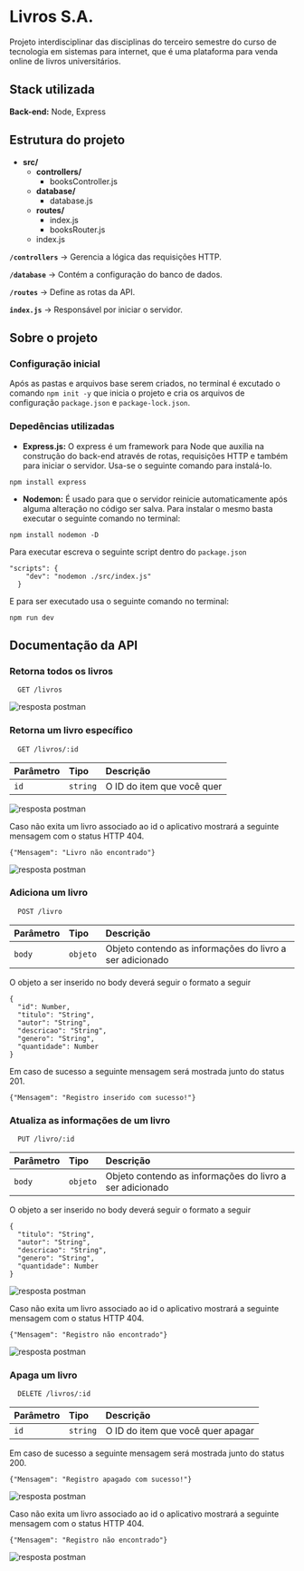 
# Livros S.A.

Projeto interdisciplinar das disciplinas do terceiro semestre do curso de tecnologia em sistemas para internet, que é uma plataforma para venda online de livros universitários.


## Stack utilizada

**Back-end:** Node, Express


## Estrutura do projeto

- **src/**  
  - **controllers/**
    - booksController.js
  - **database/**
    - database.js
  - **routes/**
    - index.js
    - booksRouter.js
  - index.js


**`/controllers`** → Gerencia a lógica das requisições HTTP.

**`/database`** → Contém a configuração do banco de dados.

**`/routes`** → Define as rotas da API.

**`index.js`** → Responsável por iniciar o servidor.

## Sobre o projeto

### Configuração inicial

Após as pastas e arquivos base serem criados, no terminal é excutado o comando ``npm init -y`` que inicia o projeto e cria os arquivos de configuração `package.json` e `package-lock.json`. 

### Depedências utilizadas

- **Express.js:** O express é um framework para Node que auxilia na construção do back-end através de rotas, requisições HTTP e também para iniciar o servidor. Usa-se o seguinte comando para instalá-lo.

```
npm install express
```

- **Nodemon:** É usado para que o servidor reinicie automaticamente após alguma alteração no código ser salva. Para instalar o mesmo basta executar o seguinte comando no terminal:

```
npm install nodemon -D
```

Para executar escreva o seguinte script dentro do `package.json` 

```
"scripts": {
    "dev": "nodemon ./src/index.js"
  }
```

E para ser executado usa o seguinte comando no terminal:

```
npm run dev
```

## Documentação da API

### Retorna todos os livros


```http
  GET /livros
```
![resposta postman](https://i.imgur.com/2rBUi0P.png)

### Retorna um livro específico

```
  GET /livros/:id
```

| Parâmetro   | Tipo       | Descrição                                   |
| :---------- | :--------- | :------------------------------------------ |
| `id`      | `string` | O ID do item que você quer |

![resposta postman](https://i.imgur.com/yvTLrPl.png)

Caso não exita um livro associado ao id o aplicativo mostrará a seguinte mensagem com o status HTTP 404.

```
{"Mensagem": "Livro não encontrado"}
```

![resposta postman](https://i.imgur.com/0U6nPyf.png)

### Adiciona um livro

```
  POST /livro
```

| Parâmetro   | Tipo       | Descrição                                   |
| :---------- | :--------- | :------------------------------------------ |
| `body`      | `objeto` | Objeto contendo as informações do livro a ser adicionado |

O objeto a ser inserido no body deverá seguir o formato a seguir
```
{
  "id": Number,
  "titulo": "String",
  "autor": "String",
  "descricao": "String",
  "genero": "String",
  "quantidade": Number
}
```

Em caso de sucesso a seguinte mensagem será mostrada junto do status 201.

```
{"Mensagem": "Registro inserido com sucesso!"}
```

### Atualiza as informações de um livro

```
  PUT /livro/:id
```

| Parâmetro   | Tipo       | Descrição                                   |
| :---------- | :--------- | :------------------------------------------ |
| `body`      | `objeto` | Objeto contendo as informações do livro a ser adicionado |

O objeto a ser inserido no body deverá seguir o formato a seguir
```
{
  "titulo": "String",
  "autor": "String",
  "descricao": "String",
  "genero": "String",
  "quantidade": Number
}
```
![resposta postman](https://i.imgur.com/CCJ24S5.png)


Caso não exita um livro associado ao id o aplicativo mostrará a seguinte mensagem com o status HTTP 404.

```
{"Mensagem": "Registro não encontrado"}
```
![resposta postman](https://i.imgur.com/G1xkqN6.png)

### Apaga um livro

```
  DELETE /livros/:id
```

| Parâmetro   | Tipo       | Descrição                                   |
| :---------- | :--------- | :------------------------------------------ |
| `id`      | `string` | O ID do item que você quer apagar|

Em caso de sucesso a seguinte mensagem será mostrada junto do status 200.

```
{"Mensagem": "Registro apagado com sucesso!"}
```

![resposta postman](https://i.imgur.com/1zSvWW6.png)

Caso não exita um livro associado ao id o aplicativo mostrará a seguinte mensagem com o status HTTP 404.

```
{"Mensagem": "Registro não encontrado"}
```
![resposta postman](https://i.imgur.com/ti9cWRj.png)